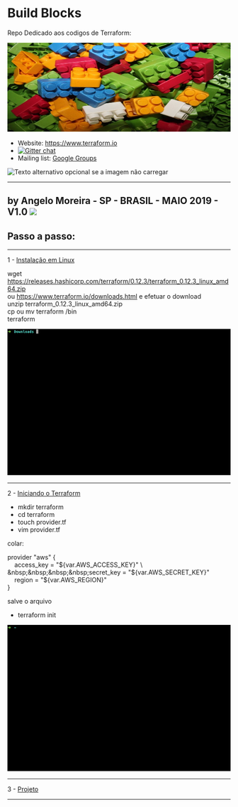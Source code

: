 
# Build Blocks

<p> Repo Dedicado aos codigos de Terraform: </p>

<img src="./img/blocks.jpg" height="200" width="600">

- Website: https://www.terraform.io
- [![Gitter chat](https://badges.gitter.im/hashicorp-terraform/Lobby.png)](https://gitter.im/hashicorp-terraform/Lobby)
- Mailing list: [Google Groups](http://groups.google.com/group/terraform-tool)

![Texto alternativo opcional se a imagem não carregar](https://azure.microsoft.com/images/shared/customers/terraform_l.png?v=a66283855f4ab7430d7ea09b1fbb36a63da2aeece1f2d11cc0b9983207d079b2) 

----------------------------------------------------------------------------------------------------------------
by Angelo Moreira - SP - BRASIL - MAIO 2019 - V1.0
[![](https://jaywcjlove.github.io/sb/ico/linux.svg)](https://jaywcjlove.github.io/linux-command/) 
----------------------------------------------------------------------------------------------------------------
## Passo a passo:
----------------------------------------------------------------------------------------------------------------
1 - [Instalação em Linux](#INSTALAÇÃO_EM_LINUX)

wget https://releases.hashicorp.com/terraform/0.12.3/terraform_0.12.3_linux_amd64.zip \
ou https://www.terraform.io/downloads.html e efetuar o download\
unzip terraform_0.12.3_linux_amd64.zip\
cp ou mv terraform /bin\
terraform

![install](./img/install.gif)


----------------------------------------------------------------------------------------------------------------
2 - [Iniciando o Terraform](#INICIANDO_TERRAFORM)

- mkdir terraform
- cd terraform
- touch provider.tf
- vim provider.tf

colar:

provider "aws" { \
&nbsp;&nbsp;&nbsp;&nbsp;access_key = "${var.AWS_ACCESS_KEY}" \
&nbsp;&nbsp;&nbsp;&nbsp;secret_key = "${var.AWS_SECRET_KEY}" \
&nbsp;&nbsp;&nbsp;&nbsp;region = "${var.AWS_REGION}" \
} 
  
salve o arquivo 

- terraform init 

![init](./img/init.gif)


----------------------------------------------------------------------------------------------------------------
3 - [Projeto](#Projeto)

----------------------------------------------------------------------------------------------------------------
